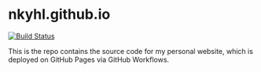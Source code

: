 # nkyhl.github.io

[![Build Status](https://github.com/NKyhl/NKyhl.github.io/actions/workflows/main.yml/badge.svg)](https://github.com/NKyhl/NKyhl.github.io/actions/workflows/main.yml)

This is the repo contains the source code for my personal website, which is deployed on GitHub Pages via GitHub Workflows.
